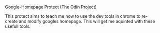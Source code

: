 Google-Homepage Protect (The Odin Project)

This protect aims to teach me how to use the dev tools in chrome to re-create
and modify googles homepage. This will get me aquinted with these usefull tools.

